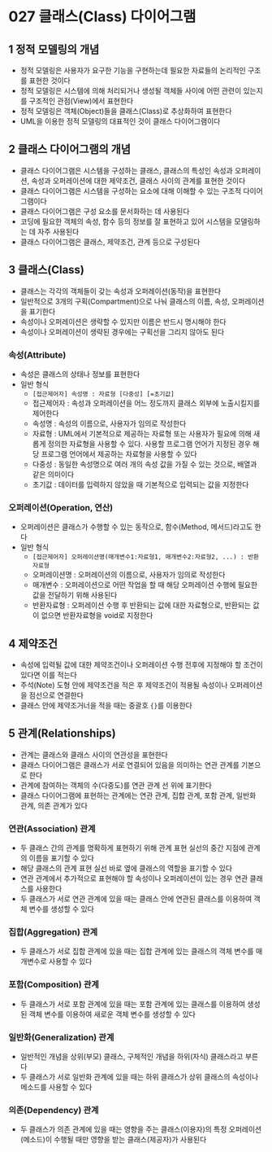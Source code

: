 # 027 클래스(Class) 다이어그램

## 1 정적 모델링의 개념

- 정적 모델링은 사용자가 요구한 기능을 구현하는데 필요한 자료들의 논리적인 구조를 표현한 것이다
- 정적 모델링은 시스템에 의해 처리되거나 생성될 객체들 사이에 어떤 관련이 있는지를 구조적인 관점(View)에서 표현한다
- 정적 모델링은 객체(Object)들을 클래스(Class)로 추상화하여 표현한다
- UML을 이용한 정적 모델링의 대표적인 것이 클래스 다이어그램이다



## 2 클래스 다이어그램의 개념

- 클래스 다이어그램은 시스템을 구성하는 클래스, 클래스의 특성인 속성과 오퍼레이션, 속성과 오퍼레이션에 대한 제약조건, 클래스 사이의 관계를 표현한 것이다
- 클래스 다이어그램은 시스템을 구성하는 요소에 대해 이해할 수 있는 구조적 다이어그램이다
- 클래스 다이어그램은 구성 요소를 문서화하는 데 사용된다
- 코딩에 필요한 객체의 속성, 함수 등의 정보를 잘 표현하고 있어 시스템을 모델링하는 데 자주 사용된다
- 클래스 다이어그램은 클래스, 제약조건, 관계 등으로 구성된다



## 3 클래스(Class)

- 클래스는 각각의 객체들이 갖는 속성과 오퍼레이션(동작)을 표현한다
- 일반적으로 3개의 구획(Compartment)으로 나눠 클래스의 이름, 속성, 오퍼레이션을 표기한다
- 속성이나 오퍼레이션은 생략할 수 있지만 이름은 반드시 명시해야 한다
- 속성이나 오퍼레이션이 생략된 경우에는 구획선을 그리지 않아도 된다



### 속성(Attribute)

- 속성은 클래스의 상태나 정보를 표현한다
- 일반 형식
  - `[접근제어자] 속성명 : 자료형 [다중성] [=초기값]`
  - 접근제어자 : 속성과 오퍼레이션을 어느 정도까지 클래스 외부에 노출시킬지를 제어한다
  - 속성명 : 속성의 이름으로, 사용자가 임의로 작성한다
  - 자료형 : UML에서 기본적으로 제공하는 자료형 또는 사용자가 필요에 의해 새롭게 정의한 자료형을 사용할 수 있다. 사용할 프로그램 언어가 지정된 경우 해당 프로그램 언어에서 제공하는 자료형을 사용할 수 있다
  - 다중성 : 동일한 속성명으로 여러 개의 속성 값을 가질 수 있는 것으로, 배열과 같은 의미이다
  - 초기값 : 데이터를 입력하지 않았을 때 기본적으로 입력되는 값을 지정한다



### 오퍼레이션(Operation, 연산)

- 오퍼레이션은 클래스가 수행할 수 있는 동작으로, 함수(Method, 메서드)라고도 한다
- 일반 형식
  - `[접근제어자] 오퍼레이션명(매개변수1:자료형1, 매개변수2:자료형2, ...) : 반환자료형`
  - 오퍼레이션명 : 오퍼레이션의 이름으로, 사용자가 임의로 작성한다
  - 매개변수 : 오퍼레이션으로 어떤 작업을 할 때 해당 오퍼레이션 수행에 필요한 값을 전달하기 위해 사용된다
  - 반환자료형 : 오퍼레이션 수행 후 반환되는 값에 대한 자료형으로, 반환되는 값이 없으면 반환자료형을 void로 지정한다



## 4 제약조건

- 속성에 입력될 값에 대한 제약조건이나 오퍼레이션 수행 전후에 지정해야 할 조건이 있다면 이를 적는다
- 주석(Note) 도형 안에 제약조건을 적은 후 제약조건이 적용될 속성이나 오퍼레이션을 점선으로 연결한다
- 클래스 안에 제약조거너을 적을 때는 중괄호 `{}`를 이용한다



## 5 관계(Relationships)

- 관계는 클래스와 클래스 사이의 연관성을 표현한다
- 클래스 다이어그램은 클래스가 서로 연결되어 있음을 의미하는 연관 관계를 기본으로 한다
- 관계에 참여하는 객체의 수(다중도)를 연관 관계 선 위에 표기한다
- 클래스 다이어그램에 표현하는 관계에는 연관 관계, 집합 관계, 포함 관계, 일반화 관계, 의존 관계가 있다



### 연관(Association) 관계

- 두 클래스 간의 관계를 명확하게 표현하기 위해 관계 표현 실선의 중간 지점에 관계의 이름을 표기할 수 있다
- 해당 클래스의 관계 표현 실선 바로 옆에 클래스의 역할을 표기할 수 있다
- 연관 관계에서 추가적으로 표현해야 할 속성이나 오퍼레이션이 있는 경우 연관 클래스를 사용한다
- 두 클래스가 서로 연관 관계에 있을 때는 클래스 안에 연관된 클래스를 이용하여 객체 변수를 생성할 수 있다



### 집합(Aggregation) 관계

- 두 클래스가 서로 집합 관계에 있을 때는 집합 관계에 있는 클래스의 객체 변수를 매개변수로 사용할 수 있다



### 포함(Composition) 관계

- 두 클래스가 서로 포함 관계에 있을 때는 포함 관계에 있는 클래스를 이용하여 생성된 객체 변수를 이용하여 새로운 객체 변수를 생성할 수 있다



### 일반화(Generalization) 관계

- 일반적인 개념을 상위(부모) 클래스, 구체적인 개념을 하위(자식) 클래스라고 부른다
- 두 클래스가 서로 일반화 관계에 있을 때는 하위 클래스가 상위 클래스의 속성이나 메소드를 사용할 수 있다



### 의존(Dependency) 관계

- 두 클래스가 의존 관계에 있을 때는 영향을 주는 클래스(이용자)의 특정 오퍼레이션(메소드)이 수행될 때만 영향을 받는 클래스(제공자)가 사용된다

